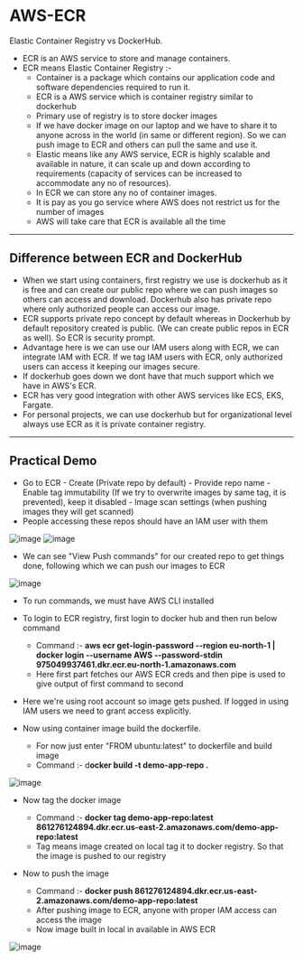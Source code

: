 # AWS-ECR
Elastic Container Registry vs DockerHub. 

- ECR is an AWS service to store and manage containers.
- ECR means Elastic Container Registry :-
  - Container is a package which contains our application code and software dependencies required to run it.
  - ECR is a AWS service which is container registry similar to dockerhub
  - Primary use of registry is to store docker images
  - If we have docker image on our laptop and we have to share it to anyone across in the world (in same or different region). So we can push image to ECR and others can pull the same and use it.
  - Elastic means like any AWS service, ECR is highly scalable and available in nature, it can scale up and down according to requirements (capacity of services can be increased to accommodate any no of resources).
  - In ECR we can store any no of container images.
  - It is pay as you go service where AWS does not restrict us for the number of images
  - AWS will take care that ECR is available all the time

-----------------------------------------------------------------------------------------------

Difference between ECR and DockerHub
-
- When we start using containers, first registry we use is dockerhub as it is free and can create our public repo where we can push images so others can access and download. Dockerhub also has private repo where only authorized people can access our image.
- ECR supports private repo concept by default whereas in Dockerhub by default repository created is public. (We can create public repos in ECR as well). So ECR is security prompt.
- Advantage here is we can use our IAM users along with ECR, we can integrate IAM with ECR. If we tag IAM users with ECR, only authorized users can access it keeping our images secure.
- If dockerhub goes down we dont have that much support which we have in AWS's ECR.
- ECR has very good integration with other AWS services like ECS, EKS, Fargate.
- For personal projects, we can use dockerhub but for organizational level always use ECR as it is private container registry.

-----------------------------------------------------------------------------------------------

Practical Demo
-
- Go to ECR - Create (Private repo by default) - Provide repo name - Enable tag immutability (If we try to overwrite images by same tag, it is prevented), keep it disabled - Image scan settings (when pushing images they will get scanned)
- People accessing these repos should have an IAM user with them

![image](https://github.com/user-attachments/assets/5d2af9c2-5ba8-4c28-838c-4ab05aca1c6d)
![image](https://github.com/user-attachments/assets/9d2106e3-a952-4dbf-bd2c-796c1d2e94e9)

- We can see "View Push commands" for our created repo to get things done, following which we can push our images to ECR

![image](https://github.com/user-attachments/assets/357b57c4-e767-4422-910d-cc3f65e2e50b)

- To run commands, we must have AWS CLI installed

- To login to ECR registry, first login to docker hub and then run below command
  - Command :- **aws ecr get-login-password --region eu-north-1 | docker login --username AWS --password-stdin 975049937461.dkr.ecr.eu-north-1.amazonaws.com**
  - Here first part fetches our AWS ECR creds and then pipe is used to give output of first command to second
 

- Here we're using root account so image gets pushed. If logged in using IAM users we need to grant access explicitly.

- Now using container image build the dockerfile.
  - For now just enter "FROM ubuntu:latest" to dockerfile and build image
  - Command :- d**ocker build -t demo-app-repo .**
 
![image](https://github.com/user-attachments/assets/23406251-5616-40d4-ba20-9629e0a3d571)

- Now tag the docker image
  - Command :- **docker tag demo-app-repo:latest 861276124894.dkr.ecr.us-east-2.amazonaws.com/demo-app-repo:latest**
  - Tag means image created on local tag it to docker registry. So that the image is pushed to our registry

- Now to push the image
  - Command :- **docker push 861276124894.dkr.ecr.us-east-2.amazonaws.com/demo-app-repo:latest**
  - After pushing image to ECR, anyone with proper IAM access can access the image
  - Now image built in local in available in AWS ECR

![image](https://github.com/user-attachments/assets/15b4fa83-8d9a-465a-9f9e-799598872c26)





